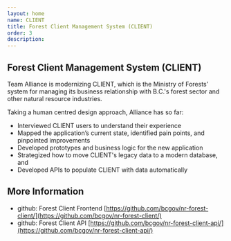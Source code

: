 ```yaml
---
layout: home
name: CLIENT
title: Forest Client Management System (CLIENT) 
order: 3
description: 
---
```

## Forest Client Management System (CLIENT) 

Team Alliance is modernizing CLIENT, which is the Ministry of Forests’ system for managing its business relationship with B.C.'s forest sector and other natural resource industries. 

Taking a human centred design approach, Alliance has so far:  

- Interviewed CLIENT users to understand their experience 
- Mapped the application’s current state, identified pain points, and pinpointed improvements 
- Developed prototypes and business logic for the new application 
- Strategized how to move CLIENT's legacy data to a modern database, and 
- Developed APIs to populate CLIENT with data automatically 

## More Information
+ github: Forest Client Frontend [https://github.com/bcgov/nr-forest-client/](https://github.com/bcgov/nr-forest-client/)
+ github: Forest Client API [https://github.com/bcgov/nr-forest-client-api/](https://github.com/bcgov/nr-forest-client-api/)

